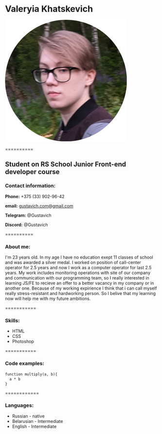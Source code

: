 # Valeryia Khatskevich
![photo](/img/cv-photo.png)


==========


## Student on RS School Junior Front-end developer course
### Contact information:
**Phone:** +375 (33) 902-96-42


**email:** gustavich.com@gmail.com


**Telegram:** @Gustavich


**Discord:** @Gustavich


==========

### About me:
I'm 23 years old. In my age I have no education exept 11 classes of school and was awarded a silver medal. I worked on position of call-center operator for 2.5 years and now I work as a computer operator for last 2.5 years. My work includes monitoring operations with site of our company and communication with our programming team, so I really interested in learning JS/FE to recieve an offer to a better vacancy in my company or in another one. Because of my working expirience I think that i can call myself really stress-resistant and hardworking person. So I belive that my learning now will help me with my future ambitions.



===========



### Skills:
* HTML
* CSS
* Photoshop




===========


### Code examples:
```
function multiply(a, b){
  a * b
}
```


============


### Languages:
* Russian - native
* Belarusian - Intermediate
* English - Intermediate
